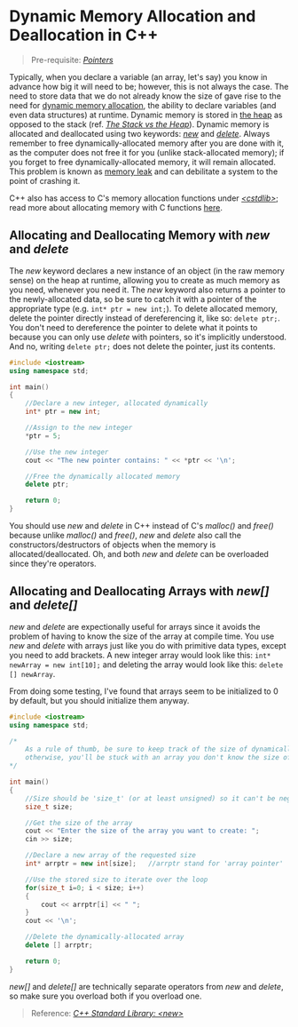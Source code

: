 # Dynamic Memory Allocation and Deallocation in C++
> Pre-requisite: [_Pointers_](https://github.com/EthanC2/Notes-and-Writeups/blob/main/C%2B%2B/Data%20and%20Data%20Types/Pointers.md)

Typically, when you declare a variable (an array, let's say) you know in advance how big it will need to be; however, this is not always the case.
The need to store data that we do not already know the size of gave rise to the need for [dynamic memory allocation](https://www.tutorialspoint.com/cplusplus/cpp_dynamic_memory.htm), the ability to declare variables (and even data structures) at runtime. Dynamic memory is stored in
[the heap](https://www.dummies.com/programming/cpp/how-the-heap-works-in-c/) as opposed to the stack (ref. [_The Stack vs the Heap_](https://nickolasteixeira.medium.com/stack-vs-heap-whats-the-difference-and-why-should-i-care-5abc78da1a88)).
Dynamic memory is allocated and deallocated using two keywords: [_new_](https://www.youtube.com/watch?v=NUZdUSqsCs4) and [_delete_](https://www.journaldev.com/38336/delete-operator-in-c-plus-plus). Always remember to free dynamically-allocated memory after you are done with it, as the computer does not free it for you (unlike stack-allocated memory); if you forget to free dynamically-allocated memory, it will remain allocated. This problem is known as [memory leak](https://www.geeksforgeeks.org/what-is-memory-leak-how-can-we-avoid/) and can debilitate a system to the point of crashing it.

C++ also has access to C's memory allocation functions under [_\<cstdlib\>_](https://www.programiz.com/cpp-programming/library-function/cstdlib); read more about allocating memory with C functions [here](https://github.com/EthanC2/Notes-and-Writeups/blob/main/C/Memory%20Mangagement/Dynamic%20Memory%20Allocation%20and%20Deallocation.md).

## Allocating and Deallocating Memory with _new_ and _delete_
The _new_ keyword declares a new instance of an object (in the raw memory sense) on the heap at runtime, allowing you to create as much memory as you need,
whenever you need it. The _new_ keyword also returns a pointer to the newly-allocated data, so be sure to catch it with a pointer of the appropriate type
(e.g. `int* ptr = new int;`). To delete allocated memory, delete the pointer directly instead of dereferencing it, like so: `delete ptr;`. You don't 
need to dereference the pointer to delete what it points to because you can only use _delete_ with pointers, so it's implicitly understood. And no,
writing `delete ptr;` does not delete the pointer, just its contents.

```C++
#include <iostream>
using namespace std;

int main()
{
    //Declare a new integer, allocated dynamically
    int* ptr = new int;

    //Assign to the new integer
    *ptr = 5;

    //Use the new integer
    cout << "The new pointer contains: " << *ptr << '\n';

    //Free the dynamically allocated memory
    delete ptr;

    return 0;
}
```

You should use _new_ and _delete_ in C++ instead of C's _malloc()_ and _free()_ because unlike _malloc()_ and _free()_, _new_ and _delete_
also call the constructors/destructors of objects when the memory is allocated/deallocated. Oh, and both _new_ and _delete_ can be overloaded
since they're operators.

## Allocating and Deallocating Arrays with _new[]_ and _delete[]_
_new_ and _delete_ are expectionally useful for arrays since it avoids the problem of having to know the size of the array at compile time.
You use _new_ and _delete_ with arrays just like you do with primitive data types, except you need to add brackets. A new integer array would
look like this: `int* newArray = new int[10];` and deleting the array would look like this: `delete [] newArray`.

From doing some testing, I've found that arrays seem to be initialized to 0 by default, but you should initialize them anyway.
```C++
#include <iostream>
using namespace std;

/*
    As a rule of thumb, be sure to keep track of the size of dynamically-allocated arrays;
    otherwise, you'll be stuck with an array you don't know the size of.
*/

int main()
{
    //Size should be 'size_t' (or at least unsigned) so it can't be negative
    size_t size;

    //Get the size of the array
    cout << "Enter the size of the array you want to create: ";
    cin >> size;

    //Declare a new array of the requested size
    int* arrptr = new int[size];   //arrptr stand for 'array pointer'

    //Use the stored size to iterate over the loop
    for(size_t i=0; i < size; i++)
    {
        cout << arrptr[i] << " ";
    }
    cout << '\n';

    //Delete the dynamically-allocated array
    delete [] arrptr;

    return 0;
}
```
_new[]_ and _delete[]_ are technically separate operators from _new_ and _delete_, so make sure you overload both if you overload one.
> Reference: [_C++ Standard Library: \<new\>_](https://www.cplusplus.com/reference/new/) 
